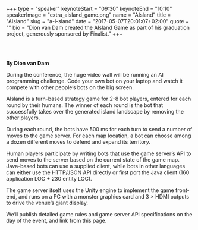 +++
type         = "speaker"
keynoteStart = "09:30"
keynoteEnd   = "10:10"
speakerImage = "extra_aisland_game.png"
name         = "AIsland"
title        = "AIsland"
slug         = "a-i-sland"
date         = "2017-05-07T20:01:07+02:00"
quote        = ""
bio          = "Dion van Dam created the AIsland Game as part of his graduation project, generously sponsored by Finalist."
+++

<br/>
<br/>

**By Dion van Dam**

During the conference, the huge video wall will be running an AI programming challenge.
Code your own bot on your laptop and watch it compete with other people’s bots on the big screen.

AIsland is a turn-based strategy game for 2-8 bot players, entered for each round by their humans.
The winner of each round is the bot that successfully takes over the generated island landscape by removing the other players.

During each round, the bots have 500 ms for each turn to send a number of moves to the game server.
For each map location, a bot can choose among a dozen different moves to defend and expand its territory.

Human players participate by writing bots that use the game server’s API to send moves to the server based on the current state of the game map.
Java-based bots can use a supplied client, while bots in other languages can either use the HTTP/JSON API directly or first port the Java client (160 application LOC + 230 entity LOC).

The game server itself uses the Unity engine to implement the game front-end, and runs on a PC with a monster graphics card and 3 × HDMI outputs to drive the venue’s giant display.

We’ll publish detailed game rules and game server API specifications on the day of the event, and link from this page.
